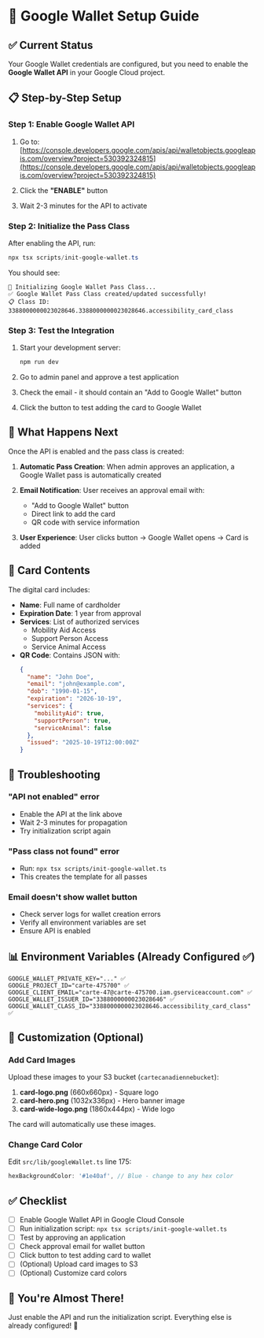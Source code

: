 # 🚀 Google Wallet Setup Guide

## ✅ Current Status

Your Google Wallet credentials are configured, but you need to enable the **Google Wallet API** in your Google Cloud project.

## 📋 Step-by-Step Setup

### Step 1: Enable Google Wallet API

1. Go to: [https://console.developers.google.com/apis/api/walletobjects.googleapis.com/overview?project=530392324815](https://console.developers.google.com/apis/api/walletobjects.googleapis.com/overview?project=530392324815)

2. Click the **"ENABLE"** button

3. Wait 2-3 minutes for the API to activate

### Step 2: Initialize the Pass Class

After enabling the API, run:

```powershell
npx tsx scripts/init-google-wallet.ts
```

You should see:

```
🚀 Initializing Google Wallet Pass Class...
✅ Google Wallet Pass Class created/updated successfully!
📋 Class ID: 3388000000023028646.3388000000023028646.accessibility_card_class
```

### Step 3: Test the Integration

1. Start your development server:

   ```powershell
   npm run dev
   ```

2. Go to admin panel and approve a test application

3. Check the email - it should contain an "Add to Google Wallet" button

4. Click the button to test adding the card to Google Wallet

## 🎯 What Happens Next

Once the API is enabled and the pass class is created:

1. **Automatic Pass Creation**: When admin approves an application, a Google Wallet pass is automatically created

2. **Email Notification**: User receives an approval email with:
   - "Add to Google Wallet" button
   - Direct link to add the card
   - QR code with service information

3. **User Experience**: User clicks button → Google Wallet opens → Card is added

## 📱 Card Contents

The digital card includes:

- **Name**: Full name of cardholder
- **Expiration Date**: 1 year from approval
- **Services**: List of authorized services
  - Mobility Aid Access
  - Support Person Access
  - Service Animal Access
- **QR Code**: Contains JSON with:
  ```json
  {
    "name": "John Doe",
    "email": "john@example.com",
    "dob": "1990-01-15",
    "expiration": "2026-10-19",
    "services": {
      "mobilityAid": true,
      "supportPerson": true,
      "serviceAnimal": false
    },
    "issued": "2025-10-19T12:00:00Z"
  }
  ```

## 🔧 Troubleshooting

### "API not enabled" error

- Enable the API at the link above
- Wait 2-3 minutes for propagation
- Try initialization script again

### "Pass class not found" error

- Run: `npx tsx scripts/init-google-wallet.ts`
- This creates the template for all passes

### Email doesn't show wallet button

- Check server logs for wallet creation errors
- Verify all environment variables are set
- Ensure API is enabled

## 📊 Environment Variables (Already Configured ✅)

```env
GOOGLE_WALLET_PRIVATE_KEY="..." ✅
GOOGLE_PROJECT_ID="carte-475700" ✅
GOOGLE_CLIENT_EMAIL="carte-47@carte-475700.iam.gserviceaccount.com" ✅
GOOGLE_WALLET_ISSUER_ID="3388000000023028646" ✅
GOOGLE_WALLET_CLASS_ID="3388000000023028646.accessibility_card_class" ✅
```

## 🎨 Customization (Optional)

### Add Card Images

Upload these images to your S3 bucket (`cartecanadiennebucket`):

1. **card-logo.png** (660x660px) - Square logo
2. **card-hero.png** (1032x336px) - Hero banner image
3. **card-wide-logo.png** (1860x444px) - Wide logo

The card will automatically use these images.

### Change Card Color

Edit `src/lib/googleWallet.ts` line 175:

```typescript
hexBackgroundColor: '#1e40af', // Blue - change to any hex color
```

## ✅ Checklist

- [ ] Enable Google Wallet API in Google Cloud Console
- [ ] Run initialization script: `npx tsx scripts/init-google-wallet.ts`
- [ ] Test by approving an application
- [ ] Check approval email for wallet button
- [ ] Click button to test adding card to wallet
- [ ] (Optional) Upload card images to S3
- [ ] (Optional) Customize card colors

## 🚀 You're Almost There!

Just enable the API and run the initialization script. Everything else is already configured! 🎉
